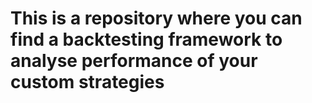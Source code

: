 # This is a repository where you can find a backtesting framework to analyse performance of your custom strategies
